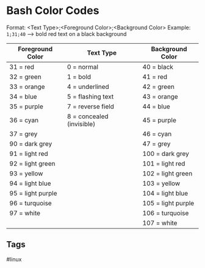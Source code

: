 # Bash Color Codes

Format: \<Text Type\>;\<Foreground Color\>;\<Background Color\>
Example: `1;31;40` --> bold red text on a black background 

| Foreground Color | Text Type | Background Color |
|------------------|-----------|------------------|
|31  = red |0 = normal|40 = black |
|32  = green|1 = bold|41 = red |
|33  = orange|4 = underlined|42  = green |
|34  = blue |5   = flashing text|43  = orange |
|35  = purple |7   = reverse field|44  = blue |
|36  = cyan |8   = concealed (invisible)|45  = purple |
|37  = grey ||46  = cyan |
|90  = dark grey ||47  = grey |
|91  = light red ||100 = dark grey |
|92  = light green ||101 = light red |
|93  = yellow ||102 = light green |
|94  = light blue ||103 = yellow |
|95  = light purple ||104 = light blue |
|96  = turquoise ||105 = light purple |
|97  = white ||106 = turquoise |
|||	107 = white |
	
	
	



## Tags
#linux
